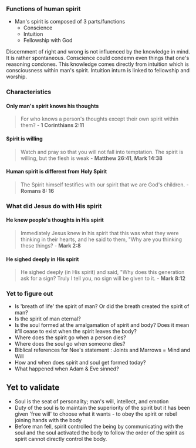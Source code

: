 
### Functions of human spirit

* Man's spirit is composed of 3 parts/functions
	* Conscience
	* Intuition
	* Fellowship with God

Discernment of right and wrong is not influenced by the knowledge in mind. It is rather spontaneous. Conscience could condemn even things that one's reasoning condones. This knowledge comes directly from intuition which is consciousness within man's spirit. Intuition inturn is linked to fellowship and worship.

### Characteristics

#### Only man's spirit knows his thoughts
> For who knows a person's thoughts except their own spirit within them? - **1 Corinthians 2:11**

#### Spirit is willing
> Watch and pray so that you will not fall into temptation. The spirit is willing, but the flesh is weak - **Matthew 26:41**, **Mark 14:38**  

#### Human spirit is different from Holy Spirit
> The Spirit himself testifies with our spirit that we are God's children. - **Romans 8: 16**

### What did Jesus do with His spirit
#### He knew people's thoughts in His spirit
> Immediately Jesus knew in his spirit that this was what they were thinking in their hearts, and he said to them, "Why are you thinking these things? - **Mark 2:8**

#### He sighed deeply in His spirit
> He sighed deeply (in His spirit) and said, "Why does this generation ask for a sign? Truly I tell you, no sign will be given to it. - **Mark 8:12**

### Yet to figure out
* Is 'breath of life' the spirit of man? Or did the breath created the spirit of man?
* Is the spirit of man eternal?
* Is the soul formed at the amalgamation of spirit and body? Does it mean it'll cease to exist when the spirit leaves the body?
* Where does the spirit go when a person dies?
* Where does the soul go when someone dies?
* Biblical references for Nee's statement : Joints and Marrows = Mind and Will
* How and when does spirit and soul get formed today?
* What happened when Adam & Eve sinned?



## Yet to validate
* Soul is the seat of personality; man's will, intellect, and emotion
* Duty of the soul is to maintain the superiority of the spirit but it has been given 'free will' to choose what it wants - to obey the spirit or rebel joining hands with the body
* Before man fell, spirit controlled the being by communicating with the soul and the soul activated the body to follow the order of the spirit as spirit cannot directly control the body.

